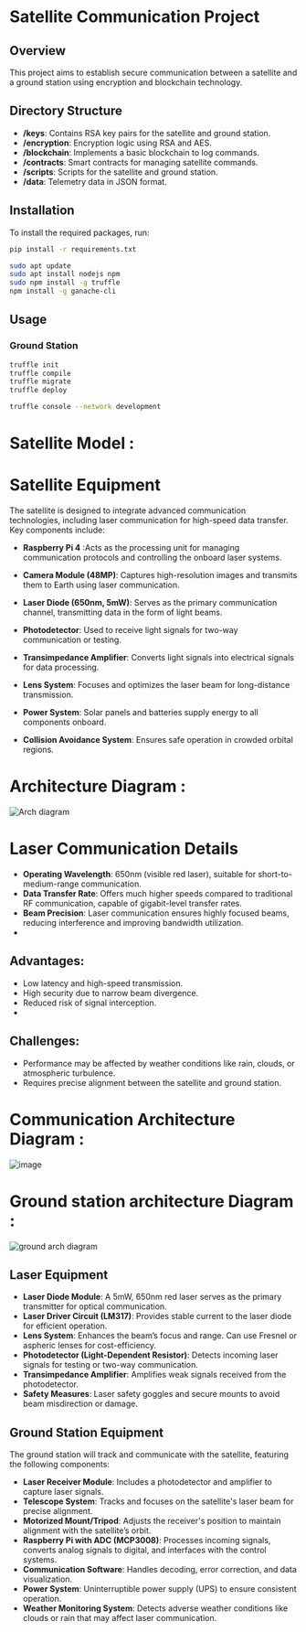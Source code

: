 # Satellite Communication Project

## Overview
This project aims to establish secure communication between a satellite and a ground station using encryption and blockchain technology.

## Directory Structure
- **/keys**: Contains RSA key pairs for the satellite and ground station.
- **/encryption**: Encryption logic using RSA and AES.
- **/blockchain**: Implements a basic blockchain to log commands.
- **/contracts**: Smart contracts for managing satellite commands.
- **/scripts**: Scripts for the satellite and ground station.
- **/data**: Telemetry data in JSON format.

## Installation
To install the required packages, run:
```bash
pip install -r requirements.txt
```

```bash
sudo apt update
sudo apt install nodejs npm
sudo npm install -g truffle
npm install -g ganache-cli
```
## Usage
### Ground Station
```bash
truffle init
truffle compile
truffle migrate
truffle deploy
```

```bash
truffle console --network development
```

# Satellite Model :


# Satellite Equipment
The satellite is designed to integrate advanced communication technologies, including laser communication for high-speed data transfer. 
Key components include:
- **Raspberry Pi 4** :Acts as the processing unit for managing communication protocols and controlling the onboard laser systems.

- **Camera Module (48MP)**: Captures high-resolution images and transmits them to Earth using laser communication.

- **Laser Diode (650nm, 5mW)**: Serves as the primary communication channel, transmitting data in the form of light beams.

- **Photodetector**: Used to receive light signals for two-way communication or testing.

- **Transimpedance Amplifier**: Converts light signals into electrical signals for data processing.

- **Lens System**: Focuses and optimizes the laser beam for long-distance transmission.

- **Power System**: Solar panels and batteries supply energy to all components onboard.

- **Collision Avoidance System**: Ensures safe operation in crowded orbital regions.


# Architecture Diagram :
![Arch diagram](https://github.com/user-attachments/assets/d2b5a5d1-e823-48b7-ace6-fffbf1adc2a6)



# Laser Communication Details
- **Operating Wavelength**: 650nm (visible red laser), suitable for short-to-medium-range communication.
- **Data Transfer Rate**: Offers much higher speeds compared to traditional RF communication, capable of gigabit-level transfer rates.
- **Beam Precision**: Laser communication ensures highly focused beams, reducing interference and improving bandwidth utilization.
- 
## **Advantages**:
  
- Low latency and high-speed transmission.
- High security due to narrow beam divergence.
- Reduced risk of signal interception.
- 
## **Challenges**:

- Performance may be affected by weather conditions like rain, clouds, or atmospheric turbulence.
- Requires precise alignment between the satellite and ground station.

# Communication Architecture Diagram :
![image](https://github.com/user-attachments/assets/4ea45f38-8952-43c5-8c00-dbddffdad1af)

# Ground station architecture Diagram :
![ground arch diagram](https://github.com/user-attachments/assets/2405c00c-333d-495a-a0d3-c7140e0edbf8)


## Laser Equipment
- **Laser Diode Module**: A 5mW, 650nm red laser serves as the primary transmitter for optical communication.
- **Laser Driver Circuit (LM317)**: Provides stable current to the laser diode for efficient operation.
- **Lens System**: Enhances the beam’s focus and range. Can use Fresnel or aspheric lenses for cost-efficiency.
- **Photodetector (Light-Dependent Resistor)**: Detects incoming laser signals for testing or two-way communication.
- **Transimpedance Amplifier**: Amplifies weak signals received from the photodetector.
- **Safety Measures**: Laser safety goggles and secure mounts to avoid beam misdirection or damage.

## Ground Station Equipment
The ground station will track and communicate with the satellite, featuring the following components:

- **Laser Receiver Module**: Includes a photodetector and amplifier to capture laser signals.
- **Telescope System**: Tracks and focuses on the satellite's laser beam for precise alignment.
- **Motorized Mount/Tripod**: Adjusts the receiver's position to maintain alignment with the satellite’s orbit.
- **Raspberry Pi with ADC (MCP3008)**: Processes incoming signals, converts analog signals to digital, and interfaces with the control systems.
- **Communication Software**: Handles decoding, error correction, and data visualization.
- **Power System**: Uninterruptible power supply (UPS) to ensure consistent operation.
- **Weather Monitoring System**: Detects adverse weather conditions like clouds or rain that may affect laser communication.
